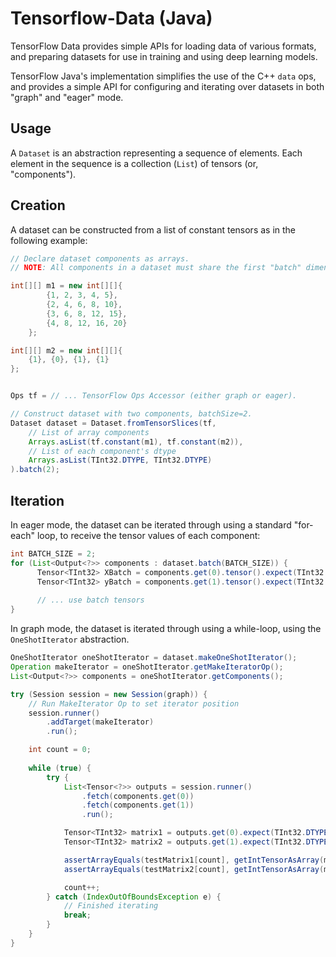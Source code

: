 Tensorflow-Data (Java)
==

TensorFlow Data provides simple APIs for loading data of various formats, and preparing
datasets for use in training and using deep learning models.

TensorFlow Java's implementation simplifies the use of the C++ `data` ops, and provides
a simple API for configuring and iterating over datasets in both "graph" and "eager" mode.

Usage
--

A `Dataset` is an abstraction representing a sequence of elements. 
Each element in the sequence is a collection (`List`) of tensors (or, "components").

Creation
-
A dataset can be constructed from a list of constant tensors as in
the following example:

```java
// Declare dataset components as arrays.
// NOTE: All components in a dataset must share the first "batch" dimension.

int[][] m1 = new int[][]{
        {1, 2, 3, 4, 5},
        {2, 4, 6, 8, 10},
        {3, 6, 8, 12, 15},
        {4, 8, 12, 16, 20}
    };

int[][] m2 = new int[][]{
    {1}, {0}, {1}, {1}
};


Ops tf = // ... TensorFlow Ops Accessor (either graph or eager).

// Construct dataset with two components, batchSize=2.
Dataset dataset = Dataset.fromTensorSlices(tf,
    // List of array components
    Arrays.asList(tf.constant(m1), tf.constant(m2)),
    // List of each component's dtype
    Arrays.asList(TInt32.DTYPE, TInt32.DTYPE)
).batch(2);
```

Iteration
--

In eager mode, the dataset can be iterated through using a standard 
"for-each" loop, to receive the tensor values of each component:

```java
int BATCH_SIZE = 2;
for (List<Output<?>> components : dataset.batch(BATCH_SIZE)) {
      Tensor<TInt32> XBatch = components.get(0).tensor().expect(TInt32.DTYPE);
      Tensor<TInt32> yBatch = components.get(1).tensor().expect(TInt32.DTYPE);
      
      // ... use batch tensors
}
```

In graph mode, the dataset is iterated through using a while-loop, 
using the `OneShotIterator` abstraction.

```java
OneShotIterator oneShotIterator = dataset.makeOneShotIterator();
Operation makeIterator = oneShotIterator.getMakeIteratorOp();
List<Output<?>> components = oneShotIterator.getComponents();

try (Session session = new Session(graph)) {
    // Run MakeIterator Op to set iterator position
    session.runner()
        .addTarget(makeIterator)
        .run();

    int count = 0;
    
    while (true) {
        try {
            List<Tensor<?>> outputs = session.runner()
                .fetch(components.get(0))
                .fetch(components.get(1))
                .run();

            Tensor<TInt32> matrix1 = outputs.get(0).expect(TInt32.DTYPE);
            Tensor<TInt32> matrix2 = outputs.get(1).expect(TInt32.DTYPE);

            assertArrayEquals(testMatrix1[count], getIntTensorAsArray(matrix1));
            assertArrayEquals(testMatrix2[count], getIntTensorAsArray(matrix2));

            count++;
        } catch (IndexOutOfBoundsException e) {
            // Finished iterating
            break;
        }
    }
}
```

